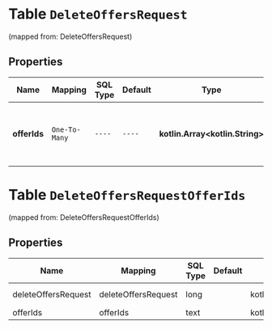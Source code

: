 
# Table `DeleteOffersRequest`
(mapped from: DeleteOffersRequest)

## Properties
Name | Mapping | SQL Type | Default | Type | Description | Notes
---- | ------- | -------- | ------- | ---- | ----------- | -----
**offerIds** | `One-To-Many` | `----` | `----`  | **kotlin.Array&lt;kotlin.String&gt;** | Список SKU товаров, которые нужно удалить. | 


# **Table `DeleteOffersRequestOfferIds`**
(mapped from: DeleteOffersRequestOfferIds)

## Properties
Name | Mapping | SQL Type | Default | Type | Description | Notes
---- | ------- | -------- | ------- | ---- | ----------- | -----
deleteOffersRequest | deleteOffersRequest | long | | kotlin.Long | Primary Key | *one*
offerIds | offerIds | text | | kotlin.String | Foreign Key | *many*




